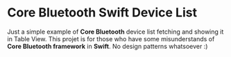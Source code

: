 # Core Bluetooth Swift Device List
Just a simple example of **Core Bluetooth** device list fetching and showing it in Table View.
This projet is for those who have some misunderstands of **Core Bluetooth framework** in **Swift**.
No design patterns whatsoever :)
